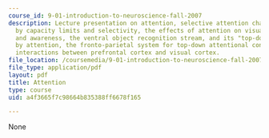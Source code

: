 ```yaml
---
course_id: 9-01-introduction-to-neuroscience-fall-2007
description: Lecture presentation on attention, selective attention characterized
  by capacity limits and selectivity, the effects of attention on visual processing
  and awareness, the ventral object recognition stream, and its "top-down" control
  by attention, the fronto-parietal system for top-down attentional control, , and
  interactions between prefrontal cortex and visual cortex.
file_location: /coursemedia/9-01-introduction-to-neuroscience-fall-2007/a4f3665f7c98664b835388ff6678f165_20_desimonelec.pdf
file_type: application/pdf
layout: pdf
title: Attention
type: course
uid: a4f3665f7c98664b835388ff6678f165

---
```

None